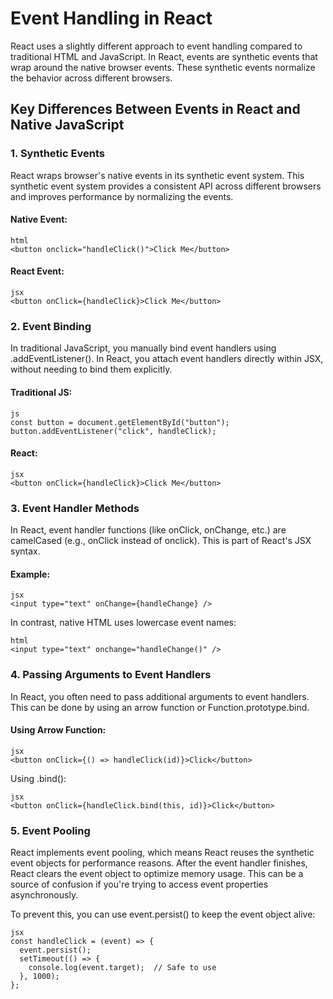 # Event Handling in React

React uses a slightly different approach to event handling compared to traditional HTML and JavaScript. In React, events are synthetic events that wrap around the native browser events. These synthetic events normalize the behavior across different browsers.

## Key Differences Between Events in React and Native JavaScript

### 1. **Synthetic Events**
React wraps browser's native events in its synthetic event system. This synthetic event system provides a consistent API across different browsers and improves performance by normalizing the events.

#### Native Event:
```
html
<button onclick="handleClick()">Click Me</button>
```
#### React Event:
```
jsx
<button onClick={handleClick}>Click Me</button>
```

### 2. Event Binding
In traditional JavaScript, you manually bind event handlers using .addEventListener(). In React, you attach event handlers directly within JSX, without needing to bind them explicitly.

#### Traditional JS:
```
js
const button = document.getElementById("button");
button.addEventListener("click", handleClick);
```
#### React:
```
jsx
<button onClick={handleClick}>Click Me</button>
```

### 3. Event Handler Methods
In React, event handler functions (like onClick, onChange, etc.) are camelCased (e.g., onClick instead of onclick). This is part of React's JSX syntax.

#### Example:
```
jsx
<input type="text" onChange={handleChange} />
```
In contrast, native HTML uses lowercase event names:
```
html
<input type="text" onchange="handleChange()" />
```

### 4. Passing Arguments to Event Handlers
In React, you often need to pass additional arguments to event handlers. This can be done by using an arrow function or Function.prototype.bind.

#### Using Arrow Function:
```
jsx
<button onClick={() => handleClick(id)}>Click</button>
```

Using .bind():
```
jsx
<button onClick={handleClick.bind(this, id)}>Click</button>
```
### 5. Event Pooling
React implements event pooling, which means React reuses the synthetic event objects for performance reasons. After the event handler finishes, React clears the event object to optimize memory usage. This can be a source of confusion if you're trying to access event properties asynchronously.

To prevent this, you can use event.persist() to keep the event object alive:
```
jsx
const handleClick = (event) => {
  event.persist();
  setTimeout(() => {
    console.log(event.target);  // Safe to use
  }, 1000);
};
```

